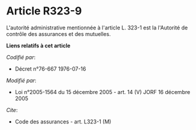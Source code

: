# Article R323-9

L'autorité administrative mentionnée à l'article L. 323-1 est la l'Autorité de contrôle des assurances et des mutuelles.

**Liens relatifs à cet article**

_Codifié par_:

  - Décret n°76-667 1976-07-16

_Modifié par_:

  - Loi n°2005-1564 du 15 décembre 2005 - art. 14 (V) JORF 16 décembre 2005

_Cite_:

  - Code des assurances - art. L323-1 (M)
